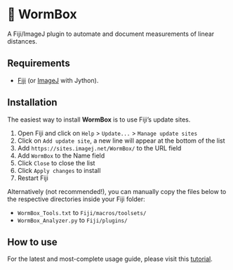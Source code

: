 # :bug: WormBox

A Fiji/ImageJ plugin to automate and document measurements of linear distances.

## Requirements

- [Fiji](http://fiji.sc/) (or [ImageJ](http://rsbweb.nih.gov/ij/) with Jython).

## Installation

The easiest way to install **WormBox** is to use Fiji’s update sites.

1. Open Fiji and click on `Help` > `Update...` > `Manage update sites`
2. Click on `Add update site`, a new line will appear at the bottom of the list
3. Add `https://sites.imagej.net/WormBox/` to the URL field
4. Add `WormBox` to the Name field
5. Click `Close` to close the list
6. Click `Apply changes` to install
7. Restart Fiji

Alternatively (not recommended!), you can manually copy the files below to the
respective directories inside your Fiji folder:

* `WormBox_Tools.txt` to `Fiji/macros/toolsets/`
* `WormBox_Analyzer.py` to `Fiji/plugins/`

## How to use

For the latest and most-complete usage guide, please visit this
[tutorial](http://lhe.ib.usp.br/lhe/doku.php?id=tech#wormbox_v_10).
